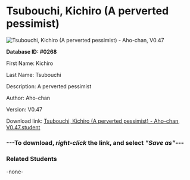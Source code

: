 # Tsubouchi, Kichiro (A perverted pessimist)

<img src="Files/Tsubouchi, Kichiro (A perverted pessimist).png" title="Tsubouchi, Kichiro (A perverted pessimist) - Aho-chan, V0.47">

**Database ID: #0268**

First Name: Kichiro

Last Name: Tsubouchi

Description: A perverted pessimist

Author: Aho-chan

Version: V0.47

Download link: <a href="https://raw.githubusercontent.com/Arbiter1223/Daigaku-Gurashi-Custom-Students/master/Files/Student Files/Tsubouchi%2C%20Kichiro%20(A%20perverted%20pessimist)%20-%20Aho-chan%2C%20V0.47.student">Tsubouchi, Kichiro (A perverted pessimist) - Aho-chan, V0.47.student</a>

### ---**To download, _right-click_ the link, and select _"Save as"_**---

### Related Students

-none-
